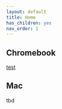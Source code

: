 ```yaml
---
layout: default
title: Home
has_children: yes
nav_order: 1
---
```


## Chromebook

[test](../chromebook/main)

## Mac

tbd
